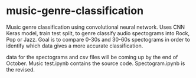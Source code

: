 # music-genre-classification
Music genre classification using convolutional neural network.
Uses CNN Keras model, train test split, to genre classify audio spectograms into Rock, Pop or Jazz.
Goal is to compare 0-30s and 30-60s spectograms in order to identify which data gives a more accurate classification.


data for the spectograms and csv files will be coming up by the end of October.
Music test.ipynb contains the source code.
Spectogram.ipynb is the revised. 



